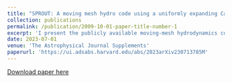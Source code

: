 ```yaml
---
title: "SPROUT: A moving mesh hydro code using a uniformly expanding Cartesian grid"
collection: publications
permalink: /publication/2009-10-01-paper-title-number-1
excerpt: 'I present the publicly available moving-mesh hydrodynamics code Sprout. Sprout solves the equations of ideal hydrodynamics on an expanding Cartesian mesh. The expanding mesh can follow fluid outflows for several orders of magnitude with very little numerical diffusion, thereby capturing shocks and fine structures accurately. Following the bulk flow accurately also allows for longer timesteps in general. This makes Sprout particularly suitable for studying expanding outflows such as supernova remnants and active galactic nuclei. Relative to other moving mesh codes, the simple mesh structure in Sprout is also convenient for implementing additional physics or algorithms.'
date: 2023-07-01
venue: 'The Astrophysical Journal Supplements'
paperurl: 'https://ui.adsabs.harvard.edu/abs/2023arXiv230713785M'
---
```


[Download paper here](http://academicpages.github.io/files/paper1.pdf)
